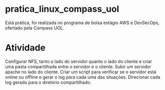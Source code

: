 # pratica_linux_compass_uol
Está prática, foi realizada no programa de bolsa estágio AWS e DevSecOps, ofertado pela Compass UOL.

# Atividade
Configurar NFS, tanto o lado do servidor quanto o lado do cliente e criar uma pasta compartilhada entre o servidor e o cliente.
Subir um servidor apache no lado do cliente.
Criar um script para verificar se o servidor está online ou offline e gerar o log para cada uma das situações.
Direcionar cada log gerado para o diretório compartilhado.
